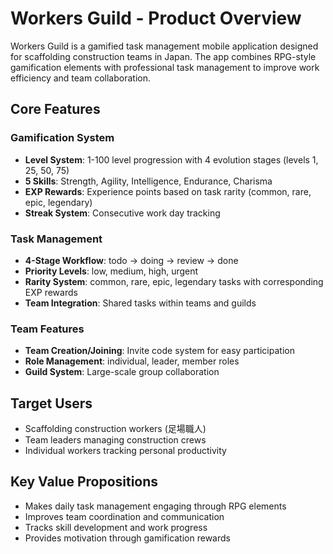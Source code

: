 # Workers Guild - Product Overview

Workers Guild is a gamified task management mobile application designed for scaffolding construction teams in Japan. The app combines RPG-style gamification elements with professional task management to improve work efficiency and team collaboration.

## Core Features

### Gamification System
- **Level System**: 1-100 level progression with 4 evolution stages (levels 1, 25, 50, 75)
- **5 Skills**: Strength, Agility, Intelligence, Endurance, Charisma
- **EXP Rewards**: Experience points based on task rarity (common, rare, epic, legendary)
- **Streak System**: Consecutive work day tracking

### Task Management
- **4-Stage Workflow**: todo → doing → review → done
- **Priority Levels**: low, medium, high, urgent
- **Rarity System**: common, rare, epic, legendary tasks with corresponding EXP rewards
- **Team Integration**: Shared tasks within teams and guilds

### Team Features
- **Team Creation/Joining**: Invite code system for easy participation
- **Role Management**: individual, leader, member roles
- **Guild System**: Large-scale group collaboration

## Target Users
- Scaffolding construction workers (足場職人)
- Team leaders managing construction crews
- Individual workers tracking personal productivity

## Key Value Propositions
- Makes daily task management engaging through RPG elements
- Improves team coordination and communication
- Tracks skill development and work progress
- Provides motivation through gamification rewards